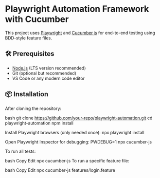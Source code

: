 # Playwright Automation Framework with Cucumber

This project uses [Playwright](https://playwright.dev/) and [Cucumber.js](https://github.com/cucumber/cucumber-js) for end-to-end testing using BDD-style feature files.

## 🛠 Prerequisites

- [Node.js](https://nodejs.org/) (LTS version recommended)
- Git (optional but recommended)
- VS Code or any modern code editor

## 📦 Installation

After cloning the repository:

bash
git clone https://github.com/your-repo/playwright-automation.git
cd playwright-automation
npm install

Install Playwright browsers (only needed once):
npx playwright install

Open Playwright Inspector for debugging:
PWDEBUG=1 npx cucumber-js

To run all tests:

bash
Copy
Edit
npx cucumber-js
To run a specific feature file:

bash
Copy
Edit
npx cucumber-js features/login.feature
